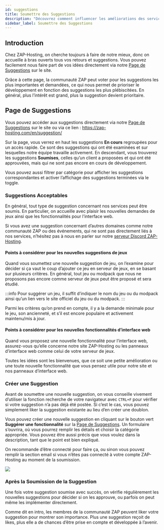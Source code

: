 ```yaml
---
id: suggestions
title: Soumettre des Suggestions
description: "Découvrez comment influencer les améliorations des services ZAP-Hosting en soumettant et votant pour les suggestions de la communauté → En savoir plus maintenant"
sidebar_label: Soumettre des Suggestions
---
```




## Introduction
Chez ZAP-Hosting, on cherche toujours à faire de notre mieux, donc on accueille à bras ouverts tous vos retours et suggestions. Vous pouvez facilement nous faire part de vos idées directement via notre [Page de Suggestions](https://zap-hosting.com/en/suggestion/) sur le site.

Grâce à cette page, la communauté ZAP peut voter pour les suggestions les plus importantes et demandées, ce qui nous permet de prioriser le développement en fonction des suggestions les plus plébiscitées. En général, plus l’intérêt est grand, plus la suggestion devient prioritaire.

## Page de Suggestions
Vous pouvez accéder aux suggestions directement via notre [Page de Suggestions](https://zap-hosting.com/en/suggestion/) sur le site ou via ce lien : https://zap-hosting.com/en/suggestion/

Sur la page, vous verrez en haut les suggestions **En cours** regroupées pour un accès rapide. Ce sont des suggestions qui ont été examinées et sur lesquelles notre équipe travaille activement. En descendant, vous trouverez les suggestions **Soumises**, celles qu’un client a proposées et qui ont été approuvées, mais qui ne sont pas encore en cours de développement.

Vous pouvez aussi filtrer par catégorie pour afficher les suggestions correspondantes et activer l’affichage des suggestions terminées via le toggle.

### Suggestions Acceptables
En général, tout type de suggestion concernant nos services peut être soumis. En particulier, on accueille avec plaisir les nouvelles demandes de jeux ainsi que les fonctionnalités pour l’interface web.

Si vous avez une suggestion concernant d’autres domaines comme notre communauté ZAP ou des événements, qui ne sont pas directement liés à nos services, n’hésitez pas à nous en parler sur notre [serveur Discord ZAP-Hosting](https://discord.com/invite/zaphosting).

#### Points à considérer pour les nouvelles suggestions de jeux
Quand vous soumettez une nouvelle suggestion de jeu, on l’examine pour décider si ça vaut le coup d’ajouter ce jeu en serveur de jeux, en se basant sur plusieurs critères. En général, tout jeu ou modpack que nous ne proposons pas encore comme serveur de jeux peut être proposé et sera étudié.

:::info
Pour suggérer un jeu, il suffit d’indiquer le nom du jeu ou du modpack ainsi qu’un lien vers le site officiel du jeu ou du modpack.
:::

Parmi les critères qu’on prend en compte, il y a la demande minimale pour le jeu, son ancienneté, et s’il est encore populaire et activement maintenu/mis à jour.

#### Points à considérer pour les nouvelles fonctionnalités d’interface web
Quand vous proposez une nouvelle fonctionnalité pour l’interface web, assurez-vous qu’elle concerne notre site ZAP-Hosting ou les panneaux d’interface web comme celui de votre serveur de jeux.

Toutes les idées sont les bienvenues, que ce soit une petite amélioration ou une toute nouvelle fonctionnalité que vous pensez utile pour notre site et nos panneaux d’interface web.

### Créer une Suggestion
Avant de soumettre une nouvelle suggestion, on vous conseille vivement d’utiliser la fonction recherche de votre navigateur avec `CTRL+F` pour vérifier si votre suggestion n’a pas déjà été postée. Si c’est le cas, vous pouvez simplement liker la suggestion existante au lieu d’en créer une doublon.

Vous pouvez créer une nouvelle suggestion en cliquant sur le bouton vert **Suggérer une fonctionnalité** sur la [Page de Suggestions](https://zap-hosting.com/en/suggestion/). Un formulaire s’ouvrira, où vous pourrez remplir les détails et choisir la catégorie appropriée. Vous pouvez être aussi précis que vous voulez dans la description, tant que le point est bien expliqué.

On recommande d’être connecté pour faire ça, ou sinon vous pouvez remplir la section email si vous n’êtes pas connecté à votre compte ZAP-Hosting au moment de la soumission.

![](https://github.com/zaphosting/docs/assets/42719082/3cb61b1b-b922-4145-8081-a52d0040bdaf)

### Après la Soumission de la Suggestion
Une fois votre suggestion soumise avec succès, on vérifie régulièrement les nouvelles suggestions pour décider si on les approuve, ou parfois on peut même les implémenter directement.

Comme dit en intro, les membres de la communauté ZAP peuvent liker votre suggestion pour montrer son importance. Plus une suggestion reçoit de likes, plus elle a de chances d’être prise en compte et développée à l’avenir.